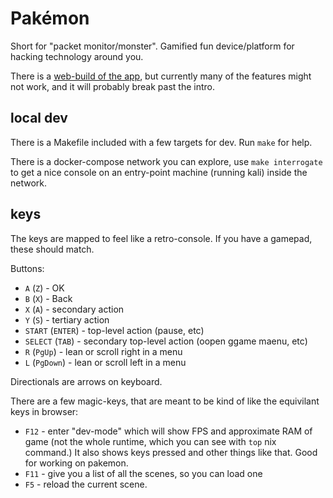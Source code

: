 # Pakémon

Short for "packet monitor/monster". Gamified fun device/platform for hacking technology around you.

There is a [web-build of the app](https://pakemon.surge.sh/), but currently many of the features might not work, and it will probably break past the intro.


## local dev

There is a Makefile included with a few targets for dev. Run `make` for help.

There is a docker-compose network you can explore, use `make interrogate` to get a nice console on an entry-point machine (running kali) inside the network.


## keys

The keys are mapped to feel like a retro-console. If you have a gamepad, these should match.

Buttons:

- `A` (`Z`) - OK
- `B` (`X`) - Back
- `X` (`A`) - secondary action
- `Y` (`S`) - tertiary action
- `START` (`ENTER`) - top-level action (pause, etc)
- `SELECT` (`TAB`) - secondary top-level action (oopen ggame maenu, etc)
- `R` (`PgUp`) - lean or scroll right in a menu
- `L` (`PgDown`) - lean or scroll left in a menu

Directionals are arrows on keyboard.

There are a few magic-keys, that are meant to be kind of like the equivilant keys in browser:

- `F12` - enter "dev-mode" which will show FPS and approximate RAM of game (not the whole runtime, which you can see with `top` nix command.) It also shows keys pressed and other things like that. Good for working on pakemon.
- `F11` - give you a list of all the scenes, so you can load one
- `F5` - reload the current scene.
